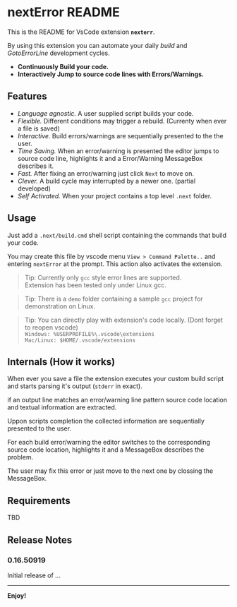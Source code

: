 # nextError README
This is the README for VsCode extension __`nexterr`__.

By using this extension you can automate your daily _build_ and _GotoErrorLine_ development cycles.

* __Continuously Build your code.__
* __Interactively Jump to source code lines with Errors/Warnings.__

<!--
This is the README for your extension "nexterr". After writing up a brief description, we recommend including the following sections.
-->

## Features

* _Language agnostic._ A user supplied script builds your code.
* _Flexible._ Different conditions may trigger a rebuild. (Currenty when ever a file is saved)
* _Interactive._ Build errors/warnings are sequentially presented to the the user.
* _Time Saving._ When an error/warning is presented the editor jumps to source code line, highlights it and a Error/Warning MessageBox describes it.
* _Fast._ After fixing an error/warning just click `Next` to move on.
* _Clever._ A build cycle may interrupted by a newer one. (partial developed)
* _Self Activated._ When your project contains a top level `.next` folder.

<!--
Describe specific features of your extension including screenshots of your extension in action. Image paths are relative to this README file.

For example if there is an image subfolder under your extension project workspace:

\!\[feature X\]\(images/feature-x.png\)

> Tip: Many popular extensions utilize animations. This is an excellent way to show off your extension! We recommend short, focused animations that are easy to follow.
-->

## Usage

Just add a `.next/build.cmd` shell script containing the commands that build your code.

You may create this file by vscode menu `View > Command Palette..` and entering `nextError` at the prompt. 
This action also activates the extension.

> Tip: Currently only `gcc` style error lines are supported.<br>
Extension has been tested only under Linux gcc.

> Tip: There is a `demo` folder containing a sample `gcc` project for demonstration on Linux.

> Tip: You can directly play with extension's code locally.
(Dont forget to reopen vscode)<br>
`Windows: %USERPROFILE%\.vscode\extensions`<br>
`Mac/Linux: $HOME/.vscode/extensions`

## Internals (How it works)

When ever you save a file the extension executes your custom build script and starts parsing it's output (`stderr` in exact).

if an output line matches an error/warning line pattern source code location and textual information are extracted.

Uppon scripts completion the collected information are sequentially presented to the user.

For each build error/warning the editor switches to the corresponding source code location, highlights it and a MessageBox describes the problem.

The user may fix this error or just move to the next one by clossing the MessageBox.


## Requirements

TBD

<!--
If you have any requirements or dependencies, add a section describing those and how to install and configure them.

## Extension Settings

// Include if your extension adds any VS Code settings through the `contributes.configuration` extension point.

// For example:

// This extension contributes the following settings:

// * `myExtension.enable`: enable/disable this extension
// * `myExtension.thing`: set to `blah` to do something

## Known Issues

Calling out known issues can help limit users opening duplicate issues against your extension.
-->

## Release Notes
<!--
Users appreciate release notes as you update your extension.
-->
### 0.16.50919

Initial release of ...


-----------------------------------------------------------------------------------------------------------
<!--
// ## Working with Markdown

// **Note:** You can author your README using Visual Studio Code.  Here are some useful editor keyboard shortcuts:

// * Split the editor (`Cmd+\` on OSX or `Ctrl+\` on Windows and Linux)
// * Toggle preview (`Shift+CMD+V` on OSX or `Shift+Ctrl+V` on Windows and Linux)
// * Press `Ctrl+Space` (Windows, Linux) or `Cmd+Space` (OSX) to see a list of Markdown snippets

// ### For more information

// * [Visual Studio Code's Markdown Support](http://code.visualstudio.com/docs/languages/markdown)
// * [Markdown Syntax Reference](https://help.github.com/articles/markdown-basics/)
-->

**Enjoy!**